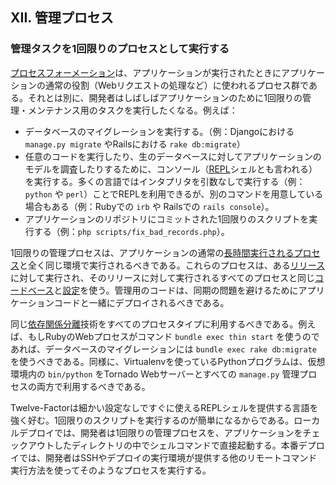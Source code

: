 ## XII. 管理プロセス
### 管理タスクを1回限りのプロセスとして実行する

[プロセスフォーメーション](./concurrency)は、アプリケーションが実行されたときにアプリケーションの通常の役割（Webリクエストの処理など）に使われるプロセス群である。それとは別に、開発者はしばしばアプリケーションのために1回限りの管理・メンテナンス用のタスクを実行したくなる。例えば：

* データベースのマイグレーションを実行する。（例：Djangoにおける `manage.py migrate` やRailsにおける `rake db:migrate`）
* 任意のコードを実行したり、生のデータベースに対してアプリケーションのモデルを調査したりするために、コンソール（[REPL](http://en.wikipedia.org/wiki/Read-eval-print_loop)シェルとも言われる）を実行する。多くの言語ではインタプリタを引数なしで実行する（例：`python` や `perl`）ことでREPLを利用できるが、別のコマンドを用意している場合もある（例：Rubyでの `irb` や Railsでの `rails console`）。
* アプリケーションのリポジトリにコミットされた1回限りのスクリプトを実行する（例：`php scripts/fix_bad_records.php`）。

1回限りの管理プロセスは、アプリケーションの通常の[長時間実行されるプロセス](./processes)と全く同じ環境で実行されるべきである。これらのプロセスは、ある[リリース](./build-release-run)に対して実行され、そのリリースに対して実行されるすべてのプロセスと同じ[コードベース](./codebase)と[設定](./config)を使う。管理用のコードは、同期の問題を避けるためにアプリケーションコードと一緒にデプロイされるべきである。

同じ[依存関係分離](./dependencies)技術をすべてのプロセスタイプに利用するべきである。例えば、もしRubyのWebプロセスがコマンド `bundle exec thin start` を使うのであれば、データベースのマイグレーションには `bundle exec rake db:migrate` を使うべきである。同様に、Virtualenvを使っているPythonプログラムは、仮想環境内の `bin/python` をTornado Webサーバーとすべての `manage.py` 管理プロセスの両方で利用するべきである。

Twelve-Factorは細かい設定なしですぐに使えるREPLシェルを提供する言語を強く好む。1回限りのスクリプトを実行するのが簡単になるからである。ローカルデプロイでは、開発者は1回限りの管理プロセスを、アプリケーションをチェックアウトしたディレクトリの中でシェルコマンドで直接起動する。本番デプロイでは、開発者はSSHやデプロイの実行環境が提供する他のリモートコマンド実行方法を使ってそのようなプロセスを実行する。
